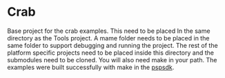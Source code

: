 # Crab
Base project for the crab examples. This need to be placed In the same directory as the Tools project.
A mame folder needs to be placed in the same folder to support debugging and running the project.
The rest of the platform specific projects need to be placed inside this directory and the submodules need to be cloned.
You will also need make in your path. The examples were built successfully with make in the [pspsdk](https://github.com/pspdev/pspsdk).
